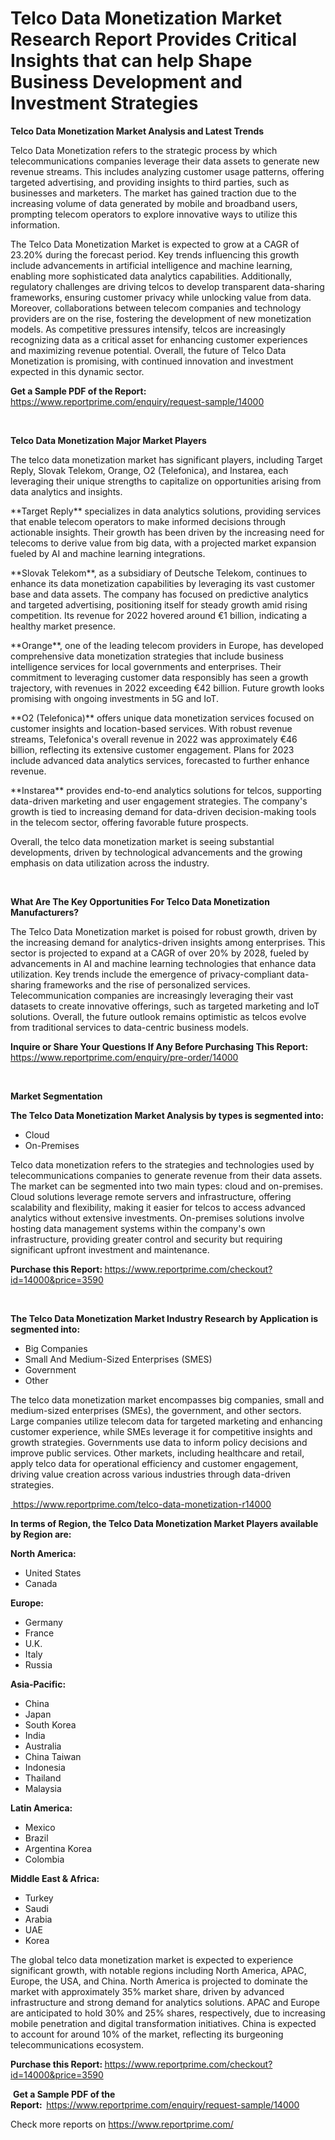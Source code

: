 <p><h1>Telco Data Monetization Market Research Report Provides Critical Insights that can help Shape Business Development and Investment Strategies</h1></p><p><strong>Telco Data Monetization Market Analysis and Latest Trends</strong></p>
<p><p>Telco Data Monetization refers to the strategic process by which telecommunications companies leverage their data assets to generate new revenue streams. This includes analyzing customer usage patterns, offering targeted advertising, and providing insights to third parties, such as businesses and marketers. The market has gained traction due to the increasing volume of data generated by mobile and broadband users, prompting telecom operators to explore innovative ways to utilize this information.</p><p>The Telco Data Monetization Market is expected to grow at a CAGR of 23.20% during the forecast period. Key trends influencing this growth include advancements in artificial intelligence and machine learning, enabling more sophisticated data analytics capabilities. Additionally, regulatory challenges are driving telcos to develop transparent data-sharing frameworks, ensuring customer privacy while unlocking value from data. Moreover, collaborations between telecom companies and technology providers are on the rise, fostering the development of new monetization models. As competitive pressures intensify, telcos are increasingly recognizing data as a critical asset for enhancing customer experiences and maximizing revenue potential. Overall, the future of Telco Data Monetization is promising, with continued innovation and investment expected in this dynamic sector.</p></p>
<p><strong>Get a Sample PDF of the Report:&nbsp;</strong> <a href="https://www.reportprime.com/enquiry/request-sample/14000?utm_campaign=3255&utm_medium=2&utm_source=Github&utm_content=ia&utm_term=20032025&utm_id=telco-data-monetization">https://www.reportprime.com/enquiry/request-sample/14000</a></p>
<p>&nbsp;</p>
<p><strong>Telco Data Monetization Major Market Players</strong></p>
<p><p>The telco data monetization market has significant players, including Target Reply, Slovak Telekom, Orange, O2 (Telefonica), and Instarea, each leveraging their unique strengths to capitalize on opportunities arising from data analytics and insights.</p><p>**Target Reply** specializes in data analytics solutions, providing services that enable telecom operators to make informed decisions through actionable insights. Their growth has been driven by the increasing need for telecoms to derive value from big data, with a projected market expansion fueled by AI and machine learning integrations.</p><p>**Slovak Telekom**, as a subsidiary of Deutsche Telekom, continues to enhance its data monetization capabilities by leveraging its vast customer base and data assets. The company has focused on predictive analytics and targeted advertising, positioning itself for steady growth amid rising competition. Its revenue for 2022 hovered around €1 billion, indicating a healthy market presence.</p><p>**Orange**, one of the leading telecom providers in Europe, has developed comprehensive data monetization strategies that include business intelligence services for local governments and enterprises. Their commitment to leveraging customer data responsibly has seen a growth trajectory, with revenues in 2022 exceeding €42 billion. Future growth looks promising with ongoing investments in 5G and IoT.</p><p>**O2 (Telefonica)** offers unique data monetization services focused on customer insights and location-based services. With robust revenue streams, Telefonica's overall revenue in 2022 was approximately €46 billion, reflecting its extensive customer engagement. Plans for 2023 include advanced data analytics services, forecasted to further enhance revenue.</p><p>**Instarea** provides end-to-end analytics solutions for telcos, supporting data-driven marketing and user engagement strategies. The company's growth is tied to increasing demand for data-driven decision-making tools in the telecom sector, offering favorable future prospects.</p><p>Overall, the telco data monetization market is seeing substantial developments, driven by technological advancements and the growing emphasis on data utilization across the industry.</p></p>
<p>&nbsp;</p>
<p><strong>What Are The Key Opportunities For Telco Data Monetization Manufacturers?</strong></p>
<p><p>The Telco Data Monetization market is poised for robust growth, driven by the increasing demand for analytics-driven insights among enterprises. This sector is projected to expand at a CAGR of over 20% by 2028, fueled by advancements in AI and machine learning technologies that enhance data utilization. Key trends include the emergence of privacy-compliant data-sharing frameworks and the rise of personalized services. Telecommunication companies are increasingly leveraging their vast datasets to create innovative offerings, such as targeted marketing and IoT solutions. Overall, the future outlook remains optimistic as telcos evolve from traditional services to data-centric business models.</p></p>
<p><strong>Inquire or Share Your Questions If Any Before Purchasing This Report:</strong> <a href="https://www.reportprime.com/enquiry/pre-order/14000?utm_campaign=3255&utm_medium=2&utm_source=Github&utm_content=ia&utm_term=20032025&utm_id=telco-data-monetization">https://www.reportprime.com/enquiry/pre-order/14000</a></p>
<p>&nbsp;</p>
<p><strong>Market Segmentation</strong></p>
<p><strong>The Telco Data Monetization Market Analysis by types is segmented into:</strong></p>
<p><ul><li>Cloud</li><li>On-Premises</li></ul></p>
<p><p>Telco data monetization refers to the strategies and technologies used by telecommunications companies to generate revenue from their data assets. The market can be segmented into two main types: cloud and on-premises. Cloud solutions leverage remote servers and infrastructure, offering scalability and flexibility, making it easier for telcos to access advanced analytics without extensive investments. On-premises solutions involve hosting data management systems within the company's own infrastructure, providing greater control and security but requiring significant upfront investment and maintenance.</p></p>
<p><strong>Purchase this Report:&nbsp;</strong><a href="https://www.reportprime.com/checkout?id=14000&price=3590&utm_campaign=3255&utm_medium=2&utm_source=Github&utm_content=ia&utm_term=20032025&utm_id=telco-data-monetization">https://www.reportprime.com/checkout?id=14000&price=3590</a></p>
<p>&nbsp;</p>
<p><strong>The Telco Data Monetization Market Industry Research by Application is segmented into:</strong></p>
<p><ul><li>Big Companies</li><li>Small And Medium-Sized Enterprises (SMES)</li><li>Government</li><li>Other</li></ul></p>
<p><p>The telco data monetization market encompasses big companies, small and medium-sized enterprises (SMEs), the government, and other sectors. Large companies utilize telecom data for targeted marketing and enhancing customer experience, while SMEs leverage it for competitive insights and growth strategies. Governments use data to inform policy decisions and improve public services. Other markets, including healthcare and retail, apply telco data for operational efficiency and customer engagement, driving value creation across various industries through data-driven strategies.</p></p>
<p><a href="https://www.reportprime.com/telco-data-monetization-r14000?utm_campaign=3255&utm_medium=2&utm_source=Github&utm_content=ia&utm_term=20032025&utm_id=telco-data-monetization">&nbsp;https://www.reportprime.com/telco-data-monetization-r14000</a></p>
<p><strong>In terms of Region, the Telco Data Monetization Market Players available by Region are:</strong></p>
<p>
    <p> <strong> North America: </strong>
        <ul>
            <li>United States</li>
            <li>Canada</li>
        </ul>
        </p> 
    <p> <strong> Europe: </strong>
        <ul>
            <li>Germany</li>
            <li>France</li>
            <li>U.K.</li>
            <li>Italy</li>
            <li>Russia</li>
        </ul>
        </p> 
    <p> <strong> Asia-Pacific: </strong>
        <ul>
            <li>China</li>
            <li>Japan</li>
            <li>South Korea</li>
            <li>India</li>
            <li>Australia</li>
            <li>China Taiwan</li>
            <li>Indonesia</li>
            <li>Thailand</li>
            <li>Malaysia</li>
        </ul>
        </p> 
    <p> <strong> Latin America: </strong>
        <ul>
            <li>Mexico</li>
            <li>Brazil</li>
            <li>Argentina Korea</li>
            <li>Colombia</li>
        </ul>
        </p> 
    <p> <strong> Middle East & Africa: </strong>
        <ul>
            <li>Turkey</li>
            <li>Saudi</li>
            <li>Arabia</li>
            <li>UAE</li>
            <li>Korea</li>
        </ul>
    </p>
    </p>
<p><p>The global telco data monetization market is expected to experience significant growth, with notable regions including North America, APAC, Europe, the USA, and China. North America is projected to dominate the market with approximately 35% market share, driven by advanced infrastructure and strong demand for analytics solutions. APAC and Europe are anticipated to hold 30% and 25% shares, respectively, due to increasing mobile penetration and digital transformation initiatives. China is expected to account for around 10% of the market, reflecting its burgeoning telecommunications ecosystem.</p></p>
<p><strong>Purchase this Report: </strong><a href="https://www.reportprime.com/checkout?id=14000&price=3590&utm_campaign=3255&utm_medium=2&utm_source=Github&utm_content=ia&utm_term=20032025&utm_id=telco-data-monetization">https://www.reportprime.com/checkout?id=14000&price=3590</a></p>
<p>&nbsp;<strong>Get a Sample PDF of the Report:&nbsp;&nbsp;</strong><a href="https://www.reportprime.com/enquiry/request-sample/14000?utm_campaign=3255&utm_medium=2&utm_source=Github&utm_content=ia&utm_term=20032025&utm_id=telco-data-monetization">https://www.reportprime.com/enquiry/request-sample/14000</a></p>
<p><strong></strong></p>
<p>Check more reports on <a href="https://www.reportprime.com/?utm_campaign=3255&utm_medium=2&utm_source=Github&utm_content=ia&utm_term=20032025&utm_id=telco-data-monetization">https://www.reportprime.com/</a></p>